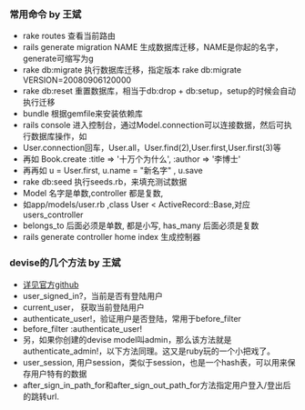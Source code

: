 ### 常用命令 by 王斌
* rake routes 查看当前路由
* rails generate migration NAME 生成数据库迁移，NAME是你起的名字，generate可缩写为g
* rake db:migrate 执行数据库迁移，指定版本 rake db:migrate VERSION=20080906120000
* rake db:reset 重置数据库，相当于db:drop + db:setup，setup的时候会自动执行迁移
* bundle 根据gemfile来安装依赖库
* rails console 进入控制台，通过Model.connection可以连接数据，然后可执行数据库操作，如
* User.connection回车，User.all，User.find(2),User.first,User.first(3)等
* 再如 Book.create :title => '十万个为什么', :author => '李博士'
* 再再如 u = User.first, u.name = "新名字" , u.save
* rake db:seed 执行seeds.rb，来填充测试数据
* Model 名字是单数,controller 都是复数,
* 如app/models/user.rb ,class User < ActiveRecord::Base,对应users_controller
* belongs_to 后面必须是单数, 都是小写, has_many 后面必须是复数 
* rails generate controller home index 生成控制器


### devise的几个方法 by 王斌
* [详见官方github](https://github.com/plataformatec/devise) 
* user_signed_in?，当前是否有登陆用户
* current_user， 获取当前登陆用户
* authenticate_user!，验证用户是否登陆，常用于before_filter
* before_filter :authenticate_user!  
* 另，如果你创建的devise model叫admin，那么该方法就是authenticate_admin!，以下方法同理。这又是ruby玩的一个小把戏了。
* user_session, 用户session，类似于session，也是一个hash表，可以用来保存用户特有的数据
* after_sign_in_path_for和after_sign_out_path_for方法指定用户登入/登出后的跳转url.


